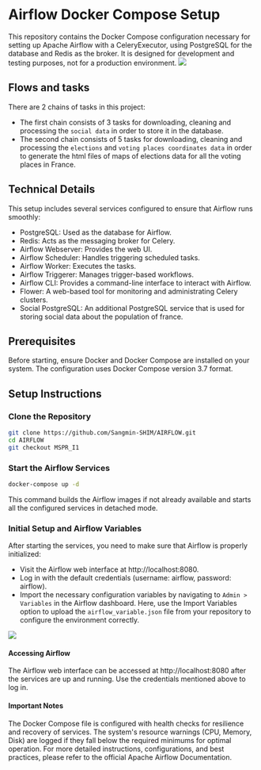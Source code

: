 # Airflow Docker Compose Setup
This repository contains the Docker Compose configuration necessary for setting up Apache Airflow with a CeleryExecutor, using PostgreSQL for the database and Redis as the broker. It is designed for development and testing purposes, not for a production environment.
<img src="https://media.discordapp.net/attachments/1204411401821626458/1230150619264843887/image.png?ex=6632460a&is=661fd10a&hm=754feb388d2793e60ad66bcb94ecb58c80a9b0b1777c447ca55998001f1306c3&=&format=webp&quality=lossless">

## Flows and tasks
There are 2 chains of tasks in this project:
- The first chain consists of 3 tasks for downloading, cleaning and processing the `social data` in order to store it in the database.
- The second chain consists of 5 tasks for downloading, cleaning and processing the `elections` and `voting places coordinates data` in order to generate the html files of maps of elections data for all the voting places in France.

## Technical Details
This setup includes several services configured to ensure that Airflow runs smoothly:

- PostgreSQL: Used as the database for Airflow.
- Redis: Acts as the messaging broker for Celery.
- Airflow Webserver: Provides the web UI.
- Airflow Scheduler: Handles triggering scheduled tasks.
- Airflow Worker: Executes the tasks.
- Airflow Triggerer: Manages trigger-based workflows.
- Airflow CLI: Provides a command-line interface to interact with Airflow.
- Flower: A web-based tool for monitoring and administrating Celery clusters.
- Social PostgreSQL: An additional PostgreSQL service that is used for storing social data about the population of france.

## Prerequisites
Before starting, ensure Docker and Docker Compose are installed on your system. The configuration uses Docker Compose version 3.7 format.

## Setup Instructions
### Clone the Repository

```bash
git clone https://github.com/Sangmin-SHIM/AIRFLOW.git
cd AIRFLOW
git checkout MSPR_I1
```

### Start the Airflow Services

```bash
docker-compose up -d
```

This command builds the Airflow images if not already available and starts all the configured services in detached mode.

### Initial Setup and Airflow Variables
After starting the services, you need to make sure that Airflow is properly initialized:

- Visit the Airflow web interface at http://localhost:8080.
- Log in with the default credentials (username: airflow, password: airflow).
- Import the necessary configuration variables by navigating to `Admin > Variables` in the Airflow dashboard. Here, use the Import Variables option to upload the `airflow_variable.json` file from your repository to configure the environment correctly.
<img src="https://media.discordapp.net/attachments/1204411401821626458/1230151255691759616/image.png?ex=663246a2&is=661fd1a2&hm=6d9c431c66a054f0fc6aed61148cdd2310f0be720df88c6a00341b5a143940d0&=&format=webp&quality=lossless">

#### Accessing Airflow
The Airflow web interface can be accessed at http://localhost:8080 after the services are up and running. Use the credentials mentioned above to log in.

#### Important Notes
The Docker Compose file is configured with health checks for resilience and recovery of services.
The system's resource warnings (CPU, Memory, Disk) are logged if they fall below the required minimums for optimal operation.
For more detailed instructions, configurations, and best practices, please refer to the official Apache Airflow Documentation.
